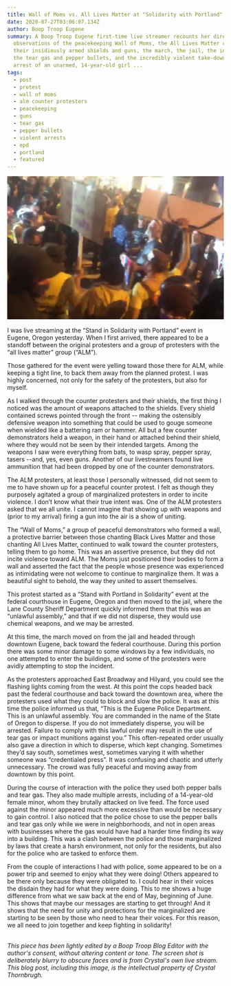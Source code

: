 ```yaml
---
title: Wall of Moms vs. All Lives Matter at "Solidarity with Portland" demo in Eugene
date: 2020-07-27T03:06:07.134Z
author: Boop Troop Eugene
summary: A Boop Troop Eugene first-time live streamer recounts her direct
  observations of the peacekeeping Wall of Moms, the All Lives Matter crew with
  their insidiously armed shields and guns, the march, the jail, the incident,
  the tear gas and pepper bullets, and the incredibly violent take-down and
  arrest of an unarmed, 14-year-old girl ...
tags:
  - post
  - protest
  - wall of moms
  - alm counter protesters
  - peacekeeping
  - guns
  - tear gas
  - pepper bullets
  - violent arrests
  - epd
  - portland
  - featured
---
```

!["Solidarity with Portland" Protest in Eugene on 7/25/20](/static/img/usably-blurry-crop.png)

<!--StartFragment-->

I was live streaming at the “Stand in Solidarity with Portland” event in Eugene, Oregon yesterday. When I first arrived, there appeared to be a standoff between the original protesters and a group of protesters with the “all lives matter” group (“ALM”).

Those gathered for the event were yelling toward those there for ALM, while keeping a tight line, to back them away from the planned protest. I was highly concerned, not only for the safety of the protesters, but also for myself.

As I walked through the counter protesters and their shields, the first thing I noticed was the amount of weapons attached to the shields. Every shield contained screws pointed through the front -- making the ostensibly defensive weapon into something that could be used to gouge someone when wielded like a battering ram or hammer. All but a few counter demonstrators held a weapon, in their hand or attached behind their shield, where they would not be seen by their intended targets. Among the weapons I saw were everything from bats, to wasp spray, pepper spray, tasers --and, yes, even guns. Another of our livestreamers found live ammunition that had been dropped by one of the counter demonstrators.

The ALM protesters, at least those I personally witnessed, did not seem to me to have shown up for a peaceful counter protest. I felt as though they purposely agitated a group of marginalized protesters in order to incite violence. I don’t know what their true intent was. One of the ALM protesters asked that we all unite. I cannot imagine that showing up with weapons and (prior to my arrival) firing a gun into the air is a show of uniting.

The “Wall of Moms,” a group of peaceful demonstrators who formed a wall, a protective barrier between those chanting Black Lives Matter and those chanting All Lives Matter, continued to walk toward the counter protesters, telling them to go home. This was an assertive presence, but they did not incite violence toward ALM. The Moms just positioned their bodies to form a wall and asserted the fact that the people whose presence was experienced as intimidating were not welcome to continue to marginalize them. It was a beautiful sight to behold, the way they united to assert themselves.

This protest started as a “Stand with Portland in Solidarity” event at the federal courthouse in Eugene, Oregon and then moved to the jail, where the Lane County Sheriff Department quickly informed them that this was an “unlawful assembly,” and that if we did not disperse, they would use chemical weapons, and we may be arrested.

At this time, the march moved on from the jail and headed through downtown Eugene, back toward the federal courthouse. During this portion there was some minor damage to some windows by a few individuals, no one attempted to enter the buildings, and some of the protesters were avidly attempting to stop the incident.

As the protesters approached East Broadway and Hilyard, you could see the flashing lights coming from the west. At this point the cops headed back past the federal courthouse and back toward the downtown area, where the protesters used what they could to block and slow the police. It was at this time the police informed us that, “This is the Eugene Police Department. This is an unlawful assembly. You are commanded in the name of the State of Oregon to disperse. If you do not immediately disperse, you will be arrested. Failure to comply with this lawful order may result in the use of tear gas or impact munitions against you.” This often-repeated order usually also gave a direction in which to disperse, which kept changing. Sometimes they’d say south, sometimes west, sometimes varying it with whether someone was “credentialed press”. It was confusing and chaotic and utterly unnecessary. The crowd was fully peaceful and moving away from downtown by this point.

During the course of interaction with the police they used both pepper balls and tear gas. They also made multiple arrests, including of a 14-year-old female minor, whom they brutally attacked on live feed. The force used against the minor appeared much more excessive than would be necessary to gain control. I also noticed that the police chose to use the pepper balls and tear gas only while we were in neighborhoods, and not in open areas with businesses where the gas would have had a harder time finding its way into a building. This was a clash between the police and those marginalized by laws that create a harsh environment, not only for the residents, but also for the police who are tasked to enforce them.

From the couple of interactions I had with police, some appeared to be on a power trip and seemed to enjoy what they were doing! Others appeared to be there only because they were obligated to. I could hear in their voices the disdain they had for what they were doing. This to me shows a huge difference from what we saw back at the end of May, beginning of June. This shows that maybe our messages are starting to get through! And it shows that the need for unity and protections for the marginalized are starting to be seen by those who need to hear their voices. For this reason, we all need to join together and keep fighting in solidarity!

\
*This piece has been lightly edited by a Boop Troop Blog Editor with the author's consent, without altering content or tone. The screen shot is deliberately blurry to obscure faces and is from Crystal's own live stream. This blog post, including this image, is the intellectual property of Crystal Thornbrugh.*

<!--EndFragment-->